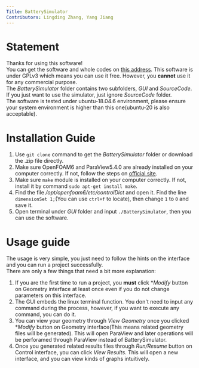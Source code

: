 ```yaml
---
Title: BatterySimulator
Contributors: Lingding Zhang, Yang Jiang
---
```


# Statement
Thanks for using this software!   
You can get the software and whole codes on <a href="https://github.com/KinomotoTomoyo/BatterySimulator">this address</a>. This software is under GPLv3 which means you can use it free. However, you **cannot** use it for any commercial purpose.  
The *BatterySimulator* folder contains two subfolders, *GUI* and *SourceCode*. If you just want to use the simulator, just ignore *SourceCode* folder.  
The software is tested under ubuntu-18.04.6 environment, please ensure your system environment is higher than this one(ubuntu-20 is also acceptable).

# Installation Guide
1. Use `git clone` command to get the *BatterySimulator* folder or download the .zip file directly.
2. Make sure OpenFOAM6 and ParaView5.4.0 are already installed on your computer correctly. If not, follow the steps on <a href="https://openfoam.org/download/6-ubuntu/">official site</a>.
3. Make sure `make` module is installed on your computer correctly. If not, install it by command `sudo apt-get install make`.
4. Find the file */opt/openfoam6/etc/controlDict* and open it. Find the line `dimensionSet 1;`(You can use `ctrl+f` to locate), then change `1` to `0` and save it.
5. Open terminal under *GUI* folder and input `./BatterySimulator`, then you can use the software.

# Usage guide
The usage is very simple, you just need to follow the hints on the interface and you can run a project successfully.  
There are only a few things that need a bit more explanation:
1. If you are the first time to run a project, you **must** click **Modify* button on Geometry interface at least once even if you do not change parameters on this interface.
2. The GUI embeds the linux terminal function. You don't need to input any command during the process, however, if you want to execute any command, you can do it.
3. You can view your geometry through *View Geometry* once you clicked **Modify* button on Geometry interface(This means related geometry files will be generated). This will open ParaView and later operations will be perforamed through ParaView instead of BatterySimulator.
4. Once you generated related results files through *Run/Resume* button on Control interface, you can click *View Results*. This will open a new interface, and you can view kinds of graphs intuitively.
